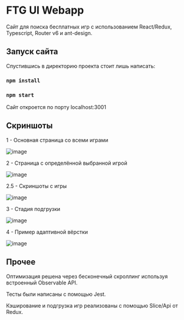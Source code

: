 # FTG UI Webapp

Сайт для поиска бесплатных игр с использованием React/Redux, Typescript, Router v6 и ant-design.

## Запуск сайта

Спустившись в директорию проекта стоит лишь написать:

### `npm install`
### `npm start`

Сайт откроется по порту localhost:3001

## Скриншоты 

1 - Основная страница со всеми играми

![image](https://github.com/Pixerell/ftp-games-webapp/assets/90747184/1aa32828-073c-4862-bfdd-cd284350780e)

2 - Страница с определённой выбранной игрой

![image](https://github.com/Pixerell/ftp-games-webapp/assets/90747184/9a727314-334c-47ee-933c-45518a60958f)

2.5 - Скриншоты с игры

![image](https://github.com/Pixerell/ftp-games-webapp/assets/90747184/2f59a704-885d-480e-a946-64ff632f0270)

3 - Стадия подгрузки 

![image](https://github.com/Pixerell/ftp-games-webapp/assets/90747184/1bc630b7-8704-44de-94d8-4f4d4d95980f)

4 - Пример адаптивной вёрстки

![image](https://github.com/Pixerell/ftp-games-webapp/assets/90747184/8483b0c8-d521-437c-bad5-4fdef48593fe)

## Прочее

Оптимизация решена через бесконечный скроллинг используя встроенный Observable API. 

Тесты были написаны с помощью Jest. 

Кэширование и подгрузка игр реализованы с помощью Slice/Api от Redux.



